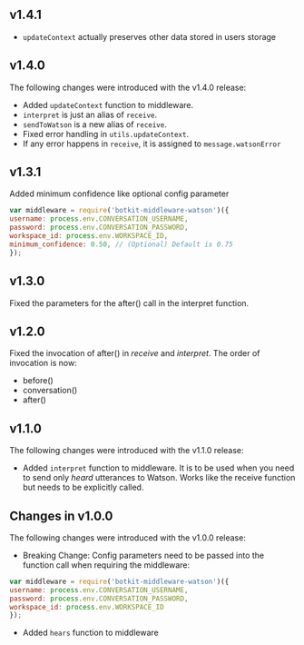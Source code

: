 ## v1.4.1

* `updateContext` actually preserves other data stored in users storage


## v1.4.0

The following changes were introduced with the v1.4.0 release:
* Added `updateContext` function to middleware.
* `interpret` is just an alias of `receive`.
* `sendToWatson` is a new alias of `receive`.
* Fixed error handling in `utils.updateContext`.
* If any error happens in `receive`, it is assigned to `message.watsonError`

## v1.3.1

Added minimum confidence like optional config parameter

  ```javascript
  var middleware = require('botkit-middleware-watson')({
  username: process.env.CONVERSATION_USERNAME,
  password: process.env.CONVERSATION_PASSWORD,
  workspace_id: process.env.WORKSPACE_ID,
  minimum_confidence: 0.50, // (Optional) Default is 0.75
  });
  ```

## v1.3.0

Fixed the parameters for the after() call in the interpret function.

## v1.2.0

Fixed the invocation of after() in _receive_ and _interpret_. The order of invocation is now:
 * before()
 * conversation()
 * after()

## v1.1.0

The following changes were introduced with the v1.1.0 release:

 * Added `interpret` function to middleware. It is to be used when you need to send only _heard_ utterances to Watson.
  Works like the receive function but needs to be explicitly called.


## Changes in v1.0.0

The following changes were introduced with the v1.0.0 release:

 * Breaking Change: Config parameters need to be passed into the function call when requiring the middleware:

  ```javascript
  var middleware = require('botkit-middleware-watson')({
  username: process.env.CONVERSATION_USERNAME,
  password: process.env.CONVERSATION_PASSWORD,
  workspace_id: process.env.WORKSPACE_ID
  });
  ```

 * Added `hears` function to middleware
